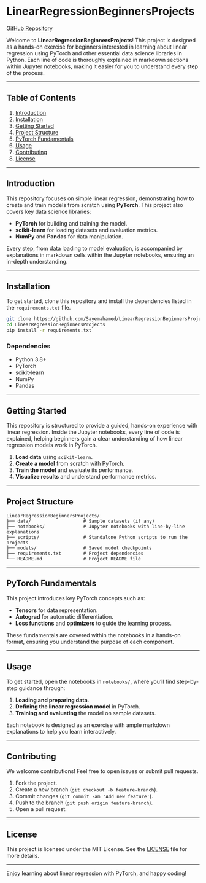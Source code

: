 # LinearRegressionBeginnersProjects

[GitHub Repository](https://github.com/Sayemahamed/LinearRegressionBeginnersProjects.git)

Welcome to **LinearRegressionBeginnersProjects**! This project is designed as a hands-on exercise for beginners interested in learning about linear regression using PyTorch and other essential data science libraries in Python. Each line of code is thoroughly explained in markdown sections within Jupyter notebooks, making it easier for you to understand every step of the process.

---

## Table of Contents

1. [Introduction](#introduction)
2. [Installation](#installation)
3. [Getting Started](#getting-started)
4. [Project Structure](#project-structure)
5. [PyTorch Fundamentals](#pytorch-fundamentals)
6. [Usage](#usage)
7. [Contributing](#contributing)
8. [License](#license)

---

## Introduction

This repository focuses on simple linear regression, demonstrating how to create and train models from scratch using **PyTorch**. This project also covers key data science libraries:
- **PyTorch** for building and training the model.
- **scikit-learn** for loading datasets and evaluation metrics.
- **NumPy** and **Pandas** for data manipulation.

Every step, from data loading to model evaluation, is accompanied by explanations in markdown cells within the Jupyter notebooks, ensuring an in-depth understanding.

---

## Installation

To get started, clone this repository and install the dependencies listed in the `requirements.txt` file.

```bash
git clone https://github.com/Sayemahamed/LinearRegressionBeginnersProjects.git
cd LinearRegressionBeginnersProjects
pip install -r requirements.txt
```

### Dependencies

- Python 3.8+
- PyTorch
- scikit-learn
- NumPy
- Pandas

---

## Getting Started

This repository is structured to provide a guided, hands-on experience with linear regression. Inside the Jupyter notebooks, every line of code is explained, helping beginners gain a clear understanding of how linear regression models work in PyTorch.

1. **Load data** using `scikit-learn`.
2. **Create a model** from scratch with PyTorch.
3. **Train the model** and evaluate its performance.
4. **Visualize results** and understand performance metrics.

---

## Project Structure

```plaintext
LinearRegressionBeginnersProjects/
├── data/                   # Sample datasets (if any)
├── notebooks/              # Jupyter notebooks with line-by-line explanations
├── scripts/                # Standalone Python scripts to run the projects
├── models/                 # Saved model checkpoints
├── requirements.txt        # Project dependencies
└── README.md               # Project README file
```

---

## PyTorch Fundamentals

This project introduces key PyTorch concepts such as:
- **Tensors** for data representation.
- **Autograd** for automatic differentiation.
- **Loss functions** and **optimizers** to guide the learning process.

These fundamentals are covered within the notebooks in a hands-on format, ensuring you understand the purpose of each component.

---

## Usage

To get started, open the notebooks in `notebooks/`, where you’ll find step-by-step guidance through:
1. **Loading and preparing data**.
2. **Defining the linear regression model** in PyTorch.
3. **Training and evaluating** the model on sample datasets.

Each notebook is designed as an exercise with ample markdown explanations to help you learn interactively.

---

## Contributing

We welcome contributions! Feel free to open issues or submit pull requests.

1. Fork the project.
2. Create a new branch (`git checkout -b feature-branch`).
3. Commit changes (`git commit -am 'Add new feature'`).
4. Push to the branch (`git push origin feature-branch`).
5. Open a pull request.

---

## License

This project is licensed under the MIT License. See the [LICENSE](LICENSE) file for more details.

--- 

Enjoy learning about linear regression with PyTorch, and happy coding!
